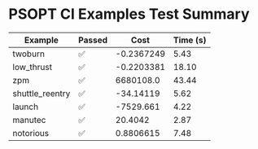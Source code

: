 # PSOPT CI Examples Test Summary

| Example | Passed | Cost | Time (s) |
|---|---|---|---|
| twoburn | ✅ | -0.2367249 | 5.43 |
| low_thrust | ✅ | -0.2203381 | 18.10 |
| zpm | ✅ | 6680108.0 | 43.44 |
| shuttle_reentry | ✅ | -34.14119 | 5.62 |
| launch | ✅ | -7529.661 | 4.22 |
| manutec | ✅ | 20.4042 | 2.87 |
| notorious | ✅ | 0.8806615 | 7.48 |